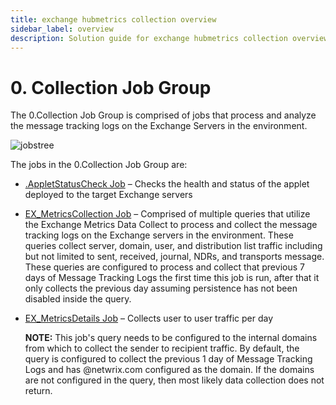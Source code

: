 ```yaml
---
title: exchange hubmetrics collection overview
sidebar_label: overview
description: Solution guide for exchange hubmetrics collection overview including implementation steps, configuration, and best practices.
---
```


# 0. Collection Job Group

The 0.Collection Job Group is comprised of jobs that process and analyze the message tracking logs
on the Exchange Servers in the environment.

![jobstree](/img/product_docs/accessanalyzer/admin/hostmanagement/jobstree.webp)

The jobs in the 0.Collection Job Group are:

- [.AppletStatusCheck Job](/docs/accessanalyzer/12.0/solutions/exchange/hubmetrics/collection/appletstatuscheck.md) – Checks the health and status of the applet
  deployed to the target Exchange servers
- [EX_MetricsCollection Job](/docs/accessanalyzer/12.0/solutions/exchange/hubmetrics/collection/ex-metricscollection.md) – Comprised of multiple queries that utilize
  the Exchange Metrics Data Collect to process and collect the message tracking logs on the Exchange
  servers in the environment. These queries collect server, domain, user, and distribution list
  traffic including but not limited to sent, received, journal, NDRs, and transports message. These
  queries are configured to process and collect that previous 7 days of Message Tracking Logs the
  first time this job is run, after that it only collects the previous day assuming persistence has
  not been disabled inside the query.
- [EX_MetricsDetails Job](/docs/accessanalyzer/12.0/solutions/exchange/hubmetrics/collection/ex-metricsdetails.md) – Collects user to user traffic per day

  **NOTE:** This job's query needs to be configured to the internal domains from which to collect
  the sender to recipient traffic. By default, the query is configured to collect the previous 1
  day of Message Tracking Logs and has @netwrix.com configured as the domain. If the domains are
  not configured in the query, then most likely data collection does not return.

